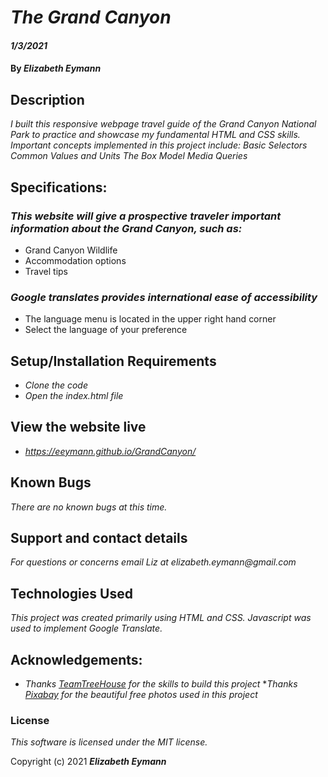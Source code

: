 # _The Grand Canyon_

#### _1/3/2021_
#### By _**Elizabeth Eymann**_

## Description

_I built this responsive webpage travel guide of the Grand Canyon National Park to practice and showcase my fundamental HTML and CSS skills. Important concepts implemented in this project include:_
_Basic Selectors_
_Common Values and Units_
_The Box Model_
_Media Queries_


## Specifications:

### _This website will give a prospective traveler important information about the Grand Canyon, such as:_
* Grand Canyon Wildlife
* Accommodation options
* Travel tips
### _Google translates provides international ease of accessibility_
* The language menu is located in the upper right hand corner
* Select the language of your preference 

## Setup/Installation Requirements

* _Clone the code_
* _Open the index.html file_

## View the website live
* _https://eeymann.github.io/GrandCanyon/_


## Known Bugs

_There are no known bugs at this time._

## Support and contact details

_For questions or concerns email Liz at elizabeth.eymann@gmail.com_

## Technologies Used

_This project was created primarily using HTML and CSS. Javascript was used to implement Google Translate._

## Acknowledgements:
* _Thanks [TeamTreeHouse](https://teamtreehouse.com/) for the skills to build this project_
*_Thanks [Pixabay](https://pixabay.com/) for the beautiful free photos used in this project_

### License

*This software is licensed under the MIT license.*

Copyright (c) 2021 **_Elizabeth Eymann_**
